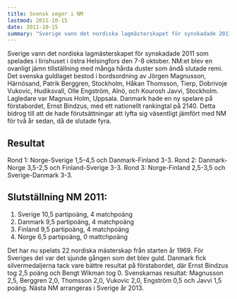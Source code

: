 ```yaml
---
title: Svensk seger i NM
lastmod: 2011-10-15
date: 2011-10-15
summary: "Sverige vann det nordiska lagmästerskapet för synskadade 2011 som spelades i Iirishuset i östra Helsingfors den 7-8 oktober. \n Referat och slutställning från NM 2011."
---
```


Sverige vann det nordiska lagmästerskapet för synskadade 2011 som spelades i Iirishuset i östra Helsingfors den 7-8 oktober. NM:et blev en ovanligt jämn tillställning med många hårda duster som ändå slutade remi. Det svenska guldlaget bestod i bordsordning av Jörgen Magnusson, Härnösand, Patrik Berggren, Stockholm, Håkan Thomsson, Tierp, Dobrivoje Vukovic, Hudiksvall, Olle Engström, Alnö, och Kourosh Javvi, Stockholm. Lagledare var Magnus Holm, Uppsala. Danmark hade en ny spelare på förstabordet, Ernst Bindzus, med ett nationellt rankingtal på 2140. Detta bidrog till att de hade förutsättningar att lyfta sig väsentligt jämfört med NM för två år sedan, då de slutade fyra.

Resultat
----------

Rond 1: Norge-Sverige 1,5-4,5 och Danmark-Finland 3-3. Rond 2: Danmark-Norge 3,5-2,5 och Finland-Sverige 3-3. Rond 3: Norge-Finland 2,5-3,5 och Sverige-Danmark 3-3.

Slutställning NM 2011:
----------

1. Sverige 10,5 partipoäng, 4 matchpoäng
2. Danmark 9,5 partipoäng, 4 matchpoäng
3. Finland 9,5 partipoäng, 4 matchpoäng
4. Norge 6,5 partipoäng, 0 mattchpoäng

Det har nu spelats 22 nordiska mästerskap från starten år 1969. För Sveriges del var det sjunde gången som det blev guld. Danmark fick silvermedaljerna tack vare bättre resultat på förstabordet, där Ernst Bindzus tog 2,5 poäng och Bengt Wikman tog 0. Svenskarnas resultat: Magnusson 2,5, Berggren 2,0, Thomsson 2,0, Vukovic 2,0, Engström 0,5 och Javvi 1,5 poäng. Nästa NM arrangeras i Sverige år 2013.